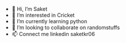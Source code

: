 - 👋 Hi, I’m Saket
- 👀 I’m interested in Cricket
- 🌱 I’m currently learning python
- 💞️ I’m looking to collaborate on randomstuffs
- 📫 Connect me linkedin saketkr06

<!---
Saketkr06/Saketkr06 is a ✨ special ✨ repository because its `README.md` (this file) appears on your GitHub profile.
You can click the Preview link to take a look at your changes.
--->
